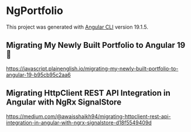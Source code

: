 # NgPortfolio

This project was generated with [Angular CLI](https://github.com/angular/angular-cli) version 19.1.5.

## Migrating My Newly Built Portfolio to Angular 19 🎉

https://javascript.plainenglish.io/migrating-my-newly-built-portfolio-to-angular-19-b95cb95c2aa6

## Migrating HttpClient REST API Integration in Angular with NgRx SignalStore

https://medium.com/@awaisshaikh94/migrating-httpclient-rest-api-integration-in-angular-with-ngrx-signalstore-d18f5549409d
